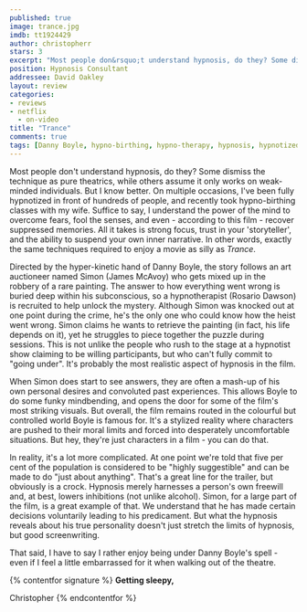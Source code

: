```yaml
---
published: true
image: trance.jpg
imdb: tt1924429
author: christopherr
stars: 3
excerpt: "Most people don&rsquo;t understand hypnosis, do they? Some dismiss the technique as pure theatrics, while others assume it only works on weak-minded individuals. But I know better. On multiple occasions, I&rsquo;ve been fully hypnotized in front of hundreds of people, and recently took hypno-birthing classes with my wife. Suffice to say, I understand the power of the mind to overcome fears, fool the senses, and even &ndash; according to this film &ndash; recover suppressed memories. All it takes is strong focus, trust in your &lsquo;storyteller&rsquo;, and the ability to suspend your own inner narrative. In other words, exactly the same techniques required to enjoy a movie as silly as <em>Trance</em>."
position: Hypnosis Consultant
addressee: David Oakley
layout: review
categories: 
- reviews
- netflix
  - on-video
title: "Trance"
comments: true
tags: [Danny Boyle, hypno-birthing, hypno-therapy, hypnosis, hypnotized, Letters, Rosario Dawson, thriller, Trance, trippy, Vincent Cassel]
---
```

Most people don't understand hypnosis, do they? Some dismiss the technique as pure theatrics, while others assume it only works on weak-minded individuals. But I know better. On multiple occasions, I've been fully hypnotized in front of hundreds of people, and recently took hypno-birthing classes with my wife. Suffice to say, I understand the power of the mind to overcome fears, fool the senses, and even - according to this film - recover suppressed memories. All it takes is strong focus, trust in your 'storyteller', and the ability to suspend your own inner narrative. In other words, exactly the same techniques required to enjoy a movie as silly as _Trance_.

Directed by the hyper-kinetic hand of Danny Boyle, the story follows an art auctioneer named Simon (James McAvoy) who gets mixed up in the robbery of a rare painting. The answer to how everything went wrong is buried deep within his subconscious, so a hypnotherapist (Rosario Dawson) is recruited to help unlock the mystery. Although Simon was knocked out at one point during the crime, he's the only one who could know how the heist went wrong. Simon claims he wants to retrieve the painting (in fact, his life depends on it), yet he struggles to piece together the puzzle during sessions. This is not unlike the people who rush to the stage at a hypnotist show claiming to be willing participants, but who can't fully commit to "going under". It's probably the most realistic aspect of hypnosis in the film.

When Simon does start to see answers, they are often a mash-up of his own personal desires and convoluted past experiences. This allows Boyle to do some funky mindbending, and opens the door for some of the film's most striking visuals. But overall, the film remains routed in the colourful but controlled world Boyle is famous for. It's a stylized reality where characters are pushed to their moral limits and forced into desperately uncomfortable situations.  But hey, they're just characters in a film - you can do that.

In reality, it's a lot more complicated. At one point we're told that five per cent of the population is considered to be "highly suggestible" and can be made to do "just about anything". That's a great line for the trailer, but obviously is a crock. Hypnosis merely harnesses a person's own freewill and, at best, lowers inhibitions (not unlike alcohol). Simon, for a large part of the film, is a great example of that. We understand that he has made certain decisions voluntarily leading to his predicament. But what the hypnosis reveals about his true personality doesn't just stretch the limits of hypnosis, but good screenwriting.

That said, I have to say I rather enjoy being under Danny Boyle's spell - even if I feel a little embarrassed for it when walking out of the theatre.

{% contentfor signature %}
**Getting sleepy,**

Christopher
{% endcontentfor %}